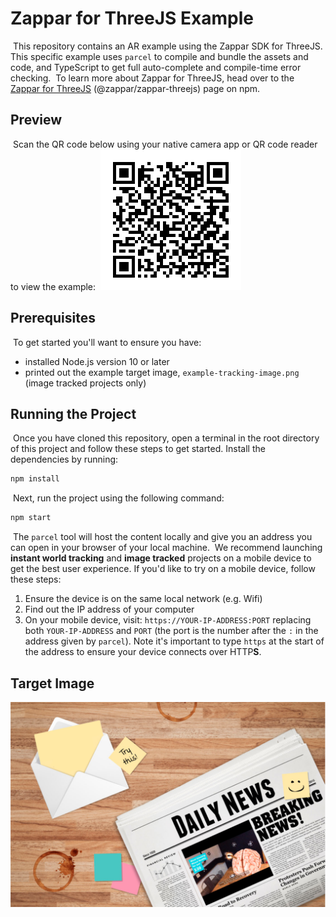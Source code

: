 # Zappar for ThreeJS Example
​
This repository contains an AR example using the Zappar SDK for ThreeJS. This specific example uses `parcel` to compile and bundle the assets and code, and TypeScript to get full auto-complete and compile-time error checking.
​
To learn more about Zappar for ThreeJS, head over to the [Zappar for ThreeJS](https://www.npmjs.com/package/@zappar/zappar-threejs) (@zappar/zappar-threejs) page on npm.
​
## Preview
​
Scan the QR code below using your native camera app or QR code reader to view the example:
​
![Preview QR Code"](preview-qr-code.png)
​
## Prerequisites
​
To get started you'll want to ensure you have:
​
- installed Node.js version 10 or later
- printed out the example target image, `example-tracking-image.png` (image tracked projects only)
​
## Running the Project
​
Once you have cloned this repository, open a terminal in the root directory of this project and follow these steps to get started.
​
Install the dependencies by running:
​
```bash
npm install
```
​
Next, run the project using the following command:
​
```bash
npm start
```
​
The `parcel` tool will host the content locally and give you an address you can open in your browser of your local machine.
​
We recommend launching **instant world tracking** and **image tracked** projects on a mobile device to get the best user experience. If you'd like to try on a mobile device, follow these steps:
​
1. Ensure the device is on the same local network (e.g. Wifi)
2. Find out the IP address of your computer
3. On your mobile device, visit: `https://YOUR-IP-ADDRESS:PORT` replacing both `YOUR-IP-ADDRESS` and `PORT` (the port is the number after the `:` in the address given by `parcel`). Note it's important to type `https` at the start of the address to ensure your device connects over HTTP**S**.

## Target Image
![Target Image](example-tracking-image.png)
